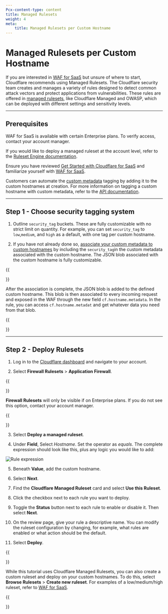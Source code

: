 ```yaml
---
Pcx-content-type: content
title: Managed Rulesets
weight: 4
meta: 
    title: Managed Rulesets per Custom Hostname 
---
```

 
# Managed Rulesets per Custom Hostname
 
If you are interested in [WAF for SaaS](/cloudflare-for-saas/security/waf-for-saas/) but unsure of where to start, Cloudflare recommends using Managed Rulesets. The Cloudflare security team creates and manages a variety of rules designed to detect common attack vectors and protect applications from vulnerabilities. These rules are offered in [managed rulesets](/waf/managed-rulesets/), like Cloudflare Managed and OWASP, which can be deployed with different settings and sensitivity levels.
 
---
 
## Prerequisites
 
WAF for SaaS is available with certain Enterprise plans. To verify access, contact your account manager.
 
If you would like to deploy a managed ruleset at the account level, refer  to the [Ruleset Engine documentation](/ruleset-engine/managed-rulesets/deploy-managed-ruleset/). 
 
Ensure you have reviewed [Get Started with Cloudflare for SaaS](/cloudflare-for-saas/start/getting-started/) and familiarize yourself with [WAF for SaaS](/cloudflare-for-saas/security/waf-for-saas/). 
 
Customers can automate the [custom metadata](/cloudflare-for-saas/workers-for-platforms/custom-metadata/) tagging by adding it to the custom hostnames at creation. For more information on tagging a custom hostname with custom metadata, refer to the [API documentation](https://api.cloudflare.com/).
 
---
 
## Step 1 - Choose security tagging system
 
1. Outline `security_tag` buckets. These are fully customizable with no strict limit on quantity. For example, you can set `security_tag` to `low`,`medium`, and `high` as a default, with one tag per custom hostname.
 
2. If you have not already done so, [associate your custom metadata to custom hostnames](/cloudflare-for-saas/security/waf-for-saas#step-1---associate-custom-metadata-to-a-custom-hostname) by including the `security_tag`in the custom metadata associated with the custom hostname. The JSON blob associated with the custom hostname is fully customizable.
 
{{<Aside type="note">}}
 
After the association is complete, the JSON blob is added to the defined custom hostname. This blob is then associated to every incoming request and exposed in the WAF through the new field `cf.hostname.metadata`. In the rule, you can access `cf.hostname.metadat` and get whatever data you need from that blob.
 
{{</Aside>}}
 
---
 
## Step 2 - Deploy Rulesets
 
1. Log in to the [Cloudflare dashboard](https://dash.cloudflare.com/) and navigate to your account.
 
2. Select **Firewall Rulesets** > **Application Firewall**.
 
{{<Aside type="note">}}

**Firewall Rulesets** will only be visible if on Enterprise plans. If you do not see this option, contact your account manager.

{{</Aside>}}
 
3. Select **Deploy a managed ruleset**.
 
4. Under **Field**, Select *Hostname*. Set the operator as *equals*. The complete expression should look like this, plus any logic you would like to add:
 
![Rule expression](/cloudflare-for-saas/static/rule-expression.png)
 
5. Beneath **Value**, add the custom hostname.
 
6. Select **Next**.
 
7. Find the **Cloudflare Managed Ruleset** card and select **Use this Ruleset**.
 
8. Click the checkbox next to each rule you want to deploy. 
 
9. Toggle the **Status** button next to each rule to enable or disable it. Then select **Next**.
 
10. On the review page, give your rule a descriptive name. You can modify the ruleset configuration by changing, for example, what rules are enabled or what action should be the default.
 
11. Select **Deploy**.
 
{{<Aside type = "note">}}
 
While this tutorial uses Cloudflare Managed Rulesets, you can also create a custom ruleset and deploy on your custom hostnames. To do this, select **Browse Rulesets** > **Create new ruleset**. For examples of a low/medium/high ruleset, refer to [WAF for SaaS](/cloudflare-for-saas/security/waf-for-saas/).
 
{{</Aside>}}
